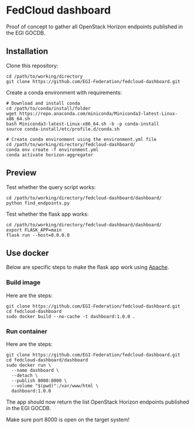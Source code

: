 # FedCloud dashboard

Proof of concept to gather all OpenStack Horizon endpoints published in the EGI GOCDB.

## Installation

Clone this repository:
```shell
cd /path/to/working/directory
git clone https://github.com/EGI-Federation/fedcloud-dashboard.git
```

Create a conda environment with requirements:
```shell
# Download and install conda
cd /path/to/conda/install/folder
wget https://repo.anaconda.com/miniconda/Miniconda3-latest-Linux-x86_64.sh
bash Miniconda3-latest-Linux-x86_64.sh -b -p conda-install
source conda-install/etc/profile.d/conda.sh

# Create conda environment using the environment.yml file
cd /path/to/working/directory/fedcloud-dashboard/
conda env create -f environment.yml
conda activate horizon-aggregator
```

## Preview
Test whether the query script works:
```shell
cd /path/to/working/directory/fedcloud-dashboard/dashboard/
python find_endpoints.py
```

Test whether the flask app works:
```shell
cd /path/to/working/directory/fedcloud-dashboard/dashboard/
export FLASK_APP=main
flask run --host=0.0.0.0
```

## Use docker

Below are specific steps to make the flask app work using [Apache](https://hub.docker.com/r/ubuntu/apache2).

### Build image

Here are the steps:
```shell
git clone https://github.com/EGI-Federation/fedcloud-dashboard.git
cd fedcloud-dashboard
sudo docker build --no-cache -t dashboard:1.0.0 .
```

### Run container

Here are the steps:
```shell
git clone https://github.com/EGI-Federation/fedcloud-dashboard.git
cd fedcloud-dashboard/dashboard
sudo docker run \
  --name dashboard \
  --detach \
  --publish 8000:8000 \
  --volume "$(pwd)":/var/www/html \
  dashboard:1.0.0
```

The app should now return the list OpenStack Horizon endpoints published in the EGI GOCDB.

Make sure port 8000 is open on the target system!
